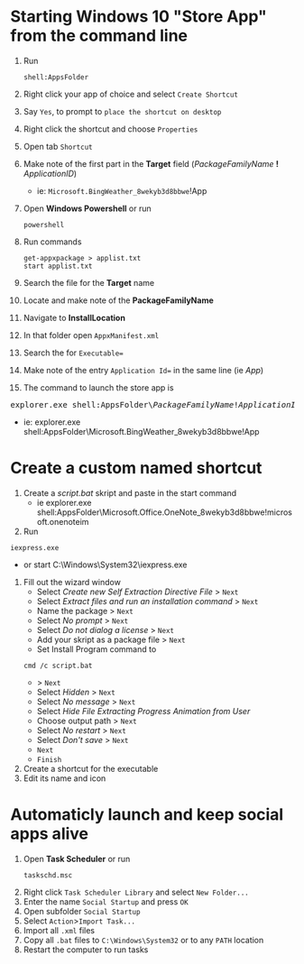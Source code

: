 # Starting Windows 10 "Store App" from the command line

1. Run 
   ```
   shell:AppsFolder
   ```
1. Right click your app of choice and select `Create Shortcut`
1. Say `Yes`, to prompt to `place the shortcut on desktop`
1. Right click the shortcut and choose `Properties`
1. Open tab `Shortcut`
1. Make note of the first part in the **Target** field (_PackageFamilyName_ **!** _ApplicationID_)
   * ie: `Microsoft.BingWeather_8wekyb3d8bbwe`!App
1. Open **Windows Powershell** or run 
   ```
   powershell
   ```
1. Run commands 
   ```
   get-appxpackage > applist.txt
   start applist.txt
   ```

1. Search the file for the **Target** name
1. Locate and make note of the **PackageFamilyName**
1. Navigate to **InstallLocation**
1. In that folder open `AppxManifest.xml`
1. Search the for `Executable=`
1. Make note of the entry `Application Id=` in the same line (ie _App_)
1. The command to launch the store app is

<pre>
explorer.exe shell:AppsFolder\<i>PackageFamilyName</i>!<i>ApplicationID</i>
</pre>

* ie: explorer.exe shell:AppsFolder\Microsoft.BingWeather_8wekyb3d8bbwe!App

# Create a custom named shortcut

1. Create a *script.bat* skript and paste in the start command
   * ie explorer.exe shell:AppsFolder\Microsoft.Office.OneNote_8wekyb3d8bbwe!microsoft.onenoteim
1. Run 
```
iexpress.exe
```
* or start C:\Windows\System32\iexpress.exe

1. Fill out the wizard  window
   * Select _Create new Self Extraction Directive File_ > `Next`
   * Select _Extract files and run an installation command_ > `Next`
   * Name the package > `Next`
   * Select _No prompt_ > `Next`
   * Select _Do not dialog a license_ > `Next`
   * Add your skript as a package file > `Next`
   * Set Install Program command to 
   ```
   cmd /c script.bat
   ```
   * \> `Next`
   * Select _Hidden_ > `Next`
   * Select _No message_ > `Next`
   * Select _Hide File Extracting Progress Animation from User_
   * Choose output path > `Next`
   * Select _No restart_ > `Next`
   * Select _Don't save_ > `Next`
   * `Next`
   * `Finish`
1. Create a shortcut for the executable
1. Edit its name and icon

# Automaticly launch and keep social apps alive

1. Open **Task Scheduler** or run 
   ```
   taskschd.msc
   ```
1. Right click `Task Scheduler Library` and select `New Folder...`
1. Enter the name `Social Startup` and press `OK`
1. Open subfolder `Social Startup`
1. Select `Action`>`Import Task...`
1. Import all `.xml` files
1. Copy all `.bat` files to `C:\Windows\System32` or to any `PATH` location
1. Restart the computer to run tasks